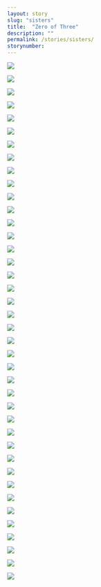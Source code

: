 ```yaml
---
layout: story
slug: "sisters"
title:  "Zero of Three"
description: ""
permalink: /stories/sisters/
storynumber: 
---
```

![](/images/{{page.slug}}/0114.jpg)

![](/images/{{page.slug}}/0119.jpg)

![](/images/{{page.slug}}/0127.jpg)

![](/images/{{page.slug}}/0129.jpg)

![](/images/{{page.slug}}/0147.jpg)

![](/images/{{page.slug}}/0163.jpg)

![](/images/{{page.slug}}/0179.jpg)

![](/images/{{page.slug}}/0182.jpg)

![](/images/{{page.slug}}/0189.jpg)

![](/images/{{page.slug}}/0197.jpg)

![](/images/{{page.slug}}/0207.jpg)

![](/images/{{page.slug}}/0209.jpg)

![](/images/{{page.slug}}/0213.jpg)

![](/images/{{page.slug}}/0217.jpg)

![](/images/{{page.slug}}/0228.jpg)

![](/images/{{page.slug}}/0230.jpg)

![](/images/{{page.slug}}/0250.jpg)

![](/images/{{page.slug}}/0251.jpg)

![](/images/{{page.slug}}/0265.jpg)

![](/images/{{page.slug}}/0271.jpg)

![](/images/{{page.slug}}/0306.jpg)

![](/images/{{page.slug}}/0405.jpg)

![](/images/{{page.slug}}/0416.jpg)

![](/images/{{page.slug}}/0426.jpg)

![](/images/{{page.slug}}/0429.jpg)

![](/images/{{page.slug}}/0439.jpg)

![](/images/{{page.slug}}/0446.jpg)

![](/images/{{page.slug}}/0465.jpg)

![](/images/{{page.slug}}/0474.jpg)

![](/images/{{page.slug}}/0482.jpg)

![](/images/{{page.slug}}/0489.jpg)

![](/images/{{page.slug}}/0497.jpg)

![](/images/{{page.slug}}/0500.jpg)

![](/images/{{page.slug}}/0516.jpg)

![](/images/{{page.slug}}/0518.jpg)

![](/images/{{page.slug}}/0543.jpg)

![](/images/{{page.slug}}/0544.jpg)

![](/images/{{page.slug}}/0560.jpg)

![](/images/{{page.slug}}/0572.jpg)

![](/images/{{page.slug}}/0590.jpg)

